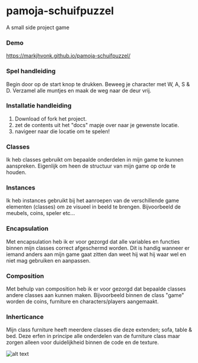 # pamoja-schuifpuzzel
A small side project game

### Demo
https://markjhvonk.github.io/pamoja-schuifpuzzel/

### Spel handleiding
Begin door op de start knop te drukken. Beweeg je character met W, A, S & D. Verzamel alle muntjes en maak de weg naar de deur vrij.

### Installatie handleiding
1. Download of fork het project.
2. zet de contents uit het "docs" mapje over naar je gewenste locatie.
3. navigeer naar die locatie om te spelen!

### Classes
Ik heb classes gebruikt om bepaalde onderdelen in mijn game te kunnen aanspreken. Eigenlijk om heen de structuur van mijn game op orde te houden.

### Instances
Ik heb instances gebruikt bij het aanroepen van de verschillende game elementen (classes) om ze visueel in beeld te brengen. Bijvoorbeeld de meubels, coins, speler etc...

### Encapsulation
Met encapsulation heb ik er voor gezorgd dat alle variables en functies binnen mijn classes correct afgeschermd worden. Dit is handig wanneer er iemand anders aan mijn game gaat zitten dan weet hij wat hij waar wel en niet mag gebruiken en aanpassen.

### Composition
Met behulp van composition heb ik er voor gezorgd dat bepaalde classes andere classes aan kunnen maken. Bijvoorbeeld binnen de class "game" worden de coins, furniture en characters/players aangemaakt.

### Inherticance
Mijn class furniture heeft meerdere classes die deze extenden; sofa, table & bed. Deze erfen in principe alle onderdelen van de furniture class maar zorgen alleen voor duidelijkheid binnen de code en de texture.

![alt text](https://github.com/markjhvonk/pamoja-schuifpuzzel/blob/master/pamoja-schuifpuzzel-uml-v2.jpg "UML")
